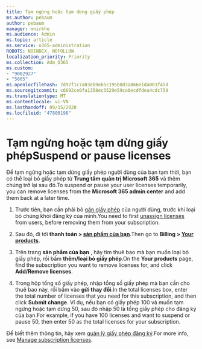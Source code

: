 ```yaml
---
title: Tạm ngừng hoặc tạm dừng giấy phép
ms.author: pebaum
author: pebaum
manager: mnirkhe
ms.audience: Admin
ms.topic: article
ms.service: o365-administration
ROBOTS: NOINDEX, NOFOLLOW
localization_priority: Priority
ms.collection: Adm_O365
ms.custom:
- "9002927"
- "5605"
ms.openlocfilehash: 7d92f1c7a03eb9eb5c195b0d3a866e1da003f45d
ms.sourcegitcommit: c6692ce0fa1358ec3529e59ca0ecdfdea4cdc759
ms.translationtype: MT
ms.contentlocale: vi-VN
ms.lasthandoff: 09/15/2020
ms.locfileid: "47800198"
---
```

# <a name="suspend-or-pause-licenses"></a><span data-ttu-id="9b2ae-102">Tạm ngừng hoặc tạm dừng giấy phép</span><span class="sxs-lookup"><span data-stu-id="9b2ae-102">Suspend or pause licenses</span></span>

<span data-ttu-id="9b2ae-103">Để tạm ngừng hoặc tạm dừng giấy phép người dùng của bạn tạm thời, bạn có thể loại bỏ giấy phép từ **Trung tâm quản trị Microsoft 365** và thêm chúng trở lại sau đó.</span><span class="sxs-lookup"><span data-stu-id="9b2ae-103">To suspend or pause your user licenses temporarily, you can remove licenses from the **Microsoft 365 admin center** and add them back at a later time.</span></span>

1. <span data-ttu-id="9b2ae-104">Trước tiên, bạn cần phải bỏ [gán giấy phép](https://docs.microsoft.com/microsoft-365/admin/manage/remove-licenses-from-users?view=o365-worldwide) của người dùng, trước khi loại bỏ chúng khỏi đăng ký của mình.</span><span class="sxs-lookup"><span data-stu-id="9b2ae-104">You need to first [unassign licenses](https://docs.microsoft.com/microsoft-365/admin/manage/remove-licenses-from-users?view=o365-worldwide) from users, before removing them from your subscription.</span></span>

2. <span data-ttu-id="9b2ae-105">Sau đó, đi tới **thanh toán > [sản phẩm của bạn](https://go.microsoft.com/fwlink/p/?linkid=842054)**.</span><span class="sxs-lookup"><span data-stu-id="9b2ae-105">Then go to **Billing > [Your products](https://go.microsoft.com/fwlink/p/?linkid=842054)**.</span></span>

3. <span data-ttu-id="9b2ae-106">Trên trang **sản phẩm của bạn** , hãy tìm thuê bao mà bạn muốn loại bỏ giấy phép, rồi bấm **thêm/loại bỏ giấy phép**.</span><span class="sxs-lookup"><span data-stu-id="9b2ae-106">On the **Your products** page, find the subscription you want to remove licenses for, and click **Add/Remove licenses**.</span></span>

4. <span data-ttu-id="9b2ae-107">Trong hộp tổng số giấy phép, nhập tổng số giấy phép mà bạn cần cho thuê bao này, rồi bấm vào **gửi thay đổi**.</span><span class="sxs-lookup"><span data-stu-id="9b2ae-107">In the total licenses box, enter the total number of licenses that you need for this subscription, and then click **Submit change**.</span></span> <span data-ttu-id="9b2ae-108">Ví dụ, nếu bạn có giấy phép 100 và muốn tạm ngừng hoặc tạm dừng 50, sau đó nhập 50 là tổng giấy phép cho đăng ký của bạn.</span><span class="sxs-lookup"><span data-stu-id="9b2ae-108">For example, if you have 100 licenses and want to suspend or pause 50, then enter 50 as the total licenses for your subscription.</span></span>

<span data-ttu-id="9b2ae-109">Để biết thêm thông tin, hãy xem [quản lý giấy phép đăng ký](https://docs.microsoft.com/microsoft-365/commerce/licenses/buy-licenses?view=o365-worldwide).</span><span class="sxs-lookup"><span data-stu-id="9b2ae-109">For more info, see [Manage subscription licenses](https://docs.microsoft.com/microsoft-365/commerce/licenses/buy-licenses?view=o365-worldwide).</span></span>
